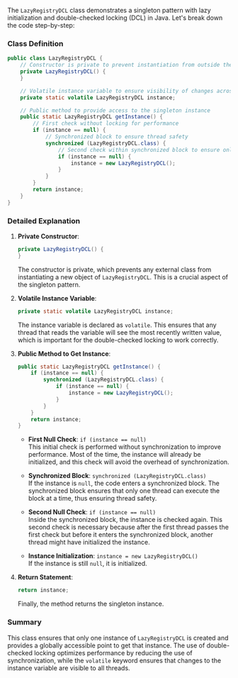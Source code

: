 The `LazyRegistryDCL` class demonstrates a singleton pattern with lazy initialization and double-checked locking (DCL) in Java. Let's break down the code step-by-step:

### Class Definition

```java
public class LazyRegistryDCL {
    // Constructor is private to prevent instantiation from outside the class
    private LazyRegistryDCL() {
    }

    // Volatile instance variable to ensure visibility of changes across threads
    private static volatile LazyRegistryDCL instance;

    // Public method to provide access to the singleton instance
    public static LazyRegistryDCL getInstance() {
        // First check without locking for performance
        if (instance == null) {
            // Synchronized block to ensure thread safety
            synchronized (LazyRegistryDCL.class) {
                // Second check within synchronized block to ensure only one instance is created
                if (instance == null) {
                    instance = new LazyRegistryDCL();
                }
            }
        }
        return instance;
    }
}
```

### Detailed Explanation

1. **Private Constructor**:
    ```java
    private LazyRegistryDCL() {
    }
    ```
   The constructor is private, which prevents any external class from instantiating a new object of `LazyRegistryDCL`. This is a crucial aspect of the singleton pattern.

2. **Volatile Instance Variable**:
    ```java
    private static volatile LazyRegistryDCL instance;
    ```
   The instance variable is declared as `volatile`. This ensures that any thread that reads the variable will see the most recently written value, which is important for the double-checked locking to work correctly.

3. **Public Method to Get Instance**:
    ```java
    public static LazyRegistryDCL getInstance() {
        if (instance == null) {
            synchronized (LazyRegistryDCL.class) {
                if (instance == null) {
                    instance = new LazyRegistryDCL();
                }
            }
        }
        return instance;
    }
    ```
   - **First Null Check**: `if (instance == null)`  
     This initial check is performed without synchronization to improve performance. Most of the time, the instance will already be initialized, and this check will avoid the overhead of synchronization.

   - **Synchronized Block**: `synchronized (LazyRegistryDCL.class)`  
     If the instance is `null`, the code enters a synchronized block. The synchronized block ensures that only one thread can execute the block at a time, thus ensuring thread safety.

   - **Second Null Check**: `if (instance == null)`  
     Inside the synchronized block, the instance is checked again. This second check is necessary because after the first thread passes the first check but before it enters the synchronized block, another thread might have initialized the instance.

   - **Instance Initialization**: `instance = new LazyRegistryDCL()`  
     If the instance is still `null`, it is initialized.

4. **Return Statement**:
    ```java
    return instance;
    ```
   Finally, the method returns the singleton instance.

### Summary

This class ensures that only one instance of `LazyRegistryDCL` is created and provides a globally accessible point to get that instance. The use of double-checked locking optimizes performance by reducing the use of synchronization, while the `volatile` keyword ensures that changes to the instance variable are visible to all threads.
